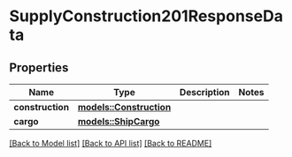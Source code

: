 # SupplyConstruction201ResponseData

## Properties

Name | Type | Description | Notes
------------ | ------------- | ------------- | -------------
**construction** | [**models::Construction**](Construction.md) |  | 
**cargo** | [**models::ShipCargo**](ShipCargo.md) |  | 

[[Back to Model list]](../README.md#documentation-for-models) [[Back to API list]](../README.md#documentation-for-api-endpoints) [[Back to README]](../README.md)


